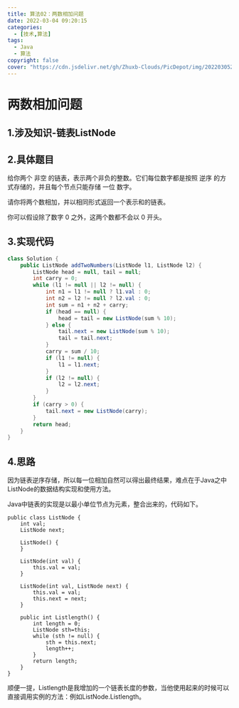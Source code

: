 ```yaml
---
title: 算法02：两数相加问题
date: 2022-03-04 09:20:15
categories:
  - [技术,算法]
tags: 
  - Java
  - 算法
copyright: false
cover: "https://cdn.jsdelivr.net/gh/Zhuxb-Clouds/PicDepot/img/202203052140772.webp"
---
```

# 两数相加问题

## 1.涉及知识-链表ListNode

## 2.具体题目

给你两个 非空 的链表，表示两个非负的整数。它们每位数字都是按照 逆序 的方式存储的，并且每个节点只能存储 一位 数字。

请你将两个数相加，并以相同形式返回一个表示和的链表。

你可以假设除了数字 0 之外，这两个数都不会以 0 开头。

## 3.实现代码

```java
class Solution {
    public ListNode addTwoNumbers(ListNode l1, ListNode l2) {
        ListNode head = null, tail = null;
        int carry = 0;
        while (l1 != null || l2 != null) {
            int n1 = l1 != null ? l1.val : 0;
            int n2 = l2 != null ? l2.val : 0;
            int sum = n1 + n2 + carry;
            if (head == null) {
                head = tail = new ListNode(sum % 10);
            } else {
                tail.next = new ListNode(sum % 10);
                tail = tail.next;
            }
            carry = sum / 10;
            if (l1 != null) {
                l1 = l1.next;
            }
            if (l2 != null) {
                l2 = l2.next;
            }
        }
        if (carry > 0) {
            tail.next = new ListNode(carry);
        }
        return head;
    }
}
```

## 4.思路

因为链表逆序存储，所以每一位相加自然可以得出最终结果，难点在于Java之中ListNode的数据结构实现和使用方法。

Java中链表的实现是以最小单位节点为元素，整合出来的，代码如下。

```
public class ListNode {
    int val;
    ListNode next;

    ListNode() {
    }

    ListNode(int val) {
        this.val = val;
    }

    ListNode(int val, ListNode next) {
        this.val = val;
        this.next = next;
    }

    public int Listlength() {
        int length = 0;
        ListNode sth=this;
        while (sth != null) {
            sth = this.next;
            length++;
        }
        return length;
    }
}
```

顺便一提，Listlength是我增加的一个链表长度的参数，当他使用起来的时候可以直接调用实例的方法：例如ListNode.Listlength。

